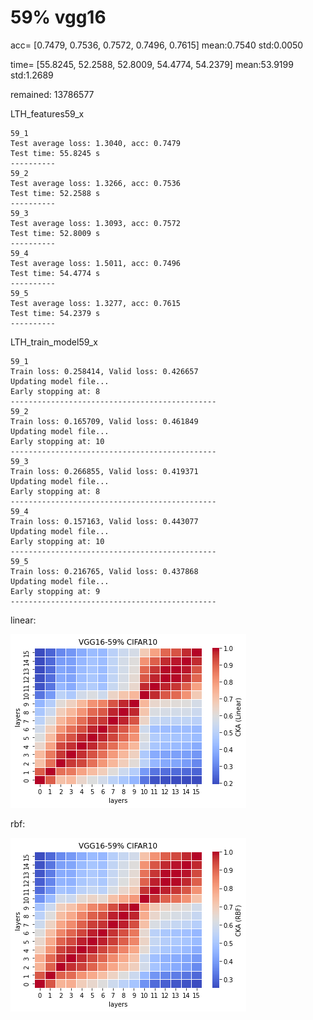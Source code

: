 # 59% vgg16
acc= [0.7479, 0.7536, 0.7572, 0.7496, 0.7615] mean:0.7540 std:0.0050

time= [55.8245, 52.2588, 52.8009, 54.4774, 54.2379] mean:53.9199 std:1.2689 

remained: 13786577

LTH_features59_x
```
59_1
Test average loss: 1.3040, acc: 0.7479
Test time: 55.8245 s
----------
59_2
Test average loss: 1.3266, acc: 0.7536
Test time: 52.2588 s
----------
59_3
Test average loss: 1.3093, acc: 0.7572
Test time: 52.8009 s
----------
59_4
Test average loss: 1.5011, acc: 0.7496
Test time: 54.4774 s
----------
59_5
Test average loss: 1.3277, acc: 0.7615
Test time: 54.2379 s
----------
```

LTH_train_model59_x
```
59_1
Train loss: 0.258414, Valid loss: 0.426657
Updating model file...
Early stopping at: 8
----------------------------------------------
59_2
Train loss: 0.165709, Valid loss: 0.461849
Updating model file...
Early stopping at: 10
----------------------------------------------
59_3
Train loss: 0.266855, Valid loss: 0.419371
Updating model file...
Early stopping at: 8
----------------------------------------------
59_4
Train loss: 0.157163, Valid loss: 0.443077
Updating model file...
Early stopping at: 10
----------------------------------------------
59_5
Train loss: 0.216765, Valid loss: 0.437868
Updating model file...
Early stopping at: 9
----------------------------------------------
```

linear:

![lth59linear](lth59linear.png)

rbf:

![lth59rbf](lth59rbf.png)

